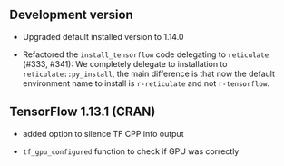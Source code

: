 ## Development version

- Upgraded default installed version to 1.14.0

- Refactored the `install_tensorflow` code delegating to `reticulate` (#333, #341): We completely delegate to installation to `reticulate::py_install`, the main difference is that now the default environment name to install is `r-reticulate` and not `r-tensorflow`.


## TensorFlow 1.13.1 (CRAN)

- added option to silence TF CPP info output

- `tf_gpu_configured` function to check if GPU was correctly


